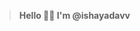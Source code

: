 >**Hello 🙋‍♀️ I'm @ishayadavv**








<!---
ishayadavv/ishayadavv is a ✨ special ✨ repository because its `README.md` (this file) appears on your GitHub profile.
You can click the Preview link to take a look at your changes.
--->
